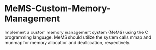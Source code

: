 # MeMS-Custom-Memory-Management
Implement a custom memory management system (MeMS) using the C programming language. MeMS should utilize the system calls mmap and munmap for memory allocation and deallocation, respectively.
